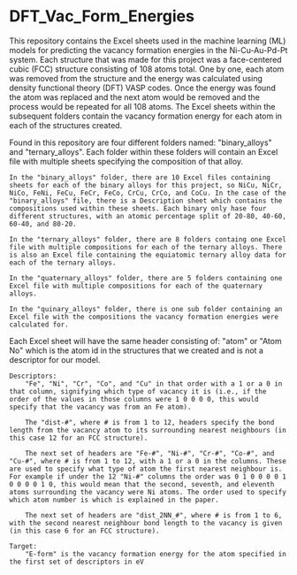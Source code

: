 # DFT_Vac_Form_Energies
This repository contains the Excel sheets used in the machine learning (ML) models for predicting the vacancy formation energies in the Ni-Cu-Au-Pd-Pt system. Each structure that was made for this project was a face-centered cubic (FCC) structure consisting of 108 atoms total. One by one, each atom was removed from the structure and the energy was calculated using density functional theory (DFT) VASP codes. Once the energy was found the atom was replaced and the next atom would be removed and the process would be repeated for all 108 atoms. The Excel sheets within the subsequent folders contain the vacancy formation energy for each atom in each of the structures created.



Found in this repository are four different folders named: "binary_alloys" and "ternary_alloys". Each folder within these folders will contain an Excel file with multiple sheets specifying the composition of that alloy. 

	In the "binary_alloys" folder, there are 10 Excel files containing sheets for each of the binary alloys for this project, so NiCu, NiCr, NiCo, FeNi, FeCu, FeCr, FeCo, CrCu, CrCo, and CoCu. In the case of the "binary_alloys" file, there is a Description sheet which contains the compositions used within these sheets. Each binary only hase four different structures, with an atomic percentage split of 20-80, 40-60, 60-40, and 80-20. 
	
	In the "ternary_alloys" folder, there are 8 folders containg one Excel file with multiple compositions for each of the ternary alloys. There is also an Excel file containing the equiatomic ternary alloy data for each of the ternary alloys.
	
	In the "quaternary_alloys" folder, there are 5 folders containing one Excel file with multiple compositions for each of the quaternary alloys.
	
	In the "quinary_alloys" folder, there is one sub folder containing an Excel file with the compositions the vacancy formation energies were calculated for.
	
	
	
Each Excel sheet will have the same header consisting of: 
	"atom" or "Atom No" which is the atom id in the structures that we created and is not a descriptor for our model. 
	
	Descriptors:
		"Fe", "Ni", "Cr", "Co", and "Cu" in that order with a 1 or a 0 in that column, signifying which type of vacancy it is (i.e., if the order of the values in those columns were 1 0 0 0 0, this would specify that the vacancy was from an Fe atom). 
		
		The "dist-#", where # is from 1 to 12, headers specify the bond length from the vacancy atom to its surrounding nearest neighbours (in this case 12 for an FCC structure). 
		
		The next set of headers are "Fe-#", "Ni-#", "Cr-#", "Co-#", and "Cu-#", where # is from 1 to 12, with a 1 or a 0 in the columns. These are used to specify what type of atom the first nearest neighbour is. For example if under the 12 "Ni-#" columns the order was 0 1 0 0 0 0 1 0 0 0 0 1 0, this would mean that the second, seventh, and eleventh atoms surrounding the vacancy were Ni atoms. The order used to specify which atom number is which is explained in the paper.
		
		The next set of headers are "dist_2NN_#", where # is from 1 to 6, with the second nearest neighbour bond length to the vacancy is given (in this case 6 for an FCC structure).
		
	Target:
		"E-form" is the vacancy formation energy for the atom specified in the first set of descriptors in eV
